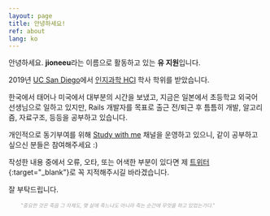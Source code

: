 ```yaml
---
layout: page
title: 안녕하세요!
ref: about
lang: ko
---
```


안녕하세요. **jioneeu**라는 이름으로 활동하고 있는 **유 지원**입니다. 

2019년 [UC San Diego](https://ucsd.edu/)에서 [인지과학 HCI](http://cogsci.ucsd.edu/undergraduates/major/design-interaction.html) 학사 학위를 받았습니다.

한국에서 태어나 미국에서 대부분의 시간을 보냈고, 지금은 일본에서 초등학교 외국어 선생님으로 일하고 있지만, Rails 개발자를 목표로 출근 전/퇴근 후 틈틈히 개발, 알고리즘, 자료구조, 등등을 공부하고 있습니다.

개인적으로 동기부여를 위해 [Study with me](https://www.youtube.com/channel/UC8hY3wjYlK2U9W4fqKN598Q?view_as=subscriber) 채널을 운영하고 있으니, 같이 공부하고 싶으신 분들은 참여해주세요 :)

작성한 내용 중에서 오류, 오타, 또는 어색한 부분이 있다면
제 [트위터](https://twitter.com/jioneeu){:target="\_blank"}로 꼭 지적해주시길 바라겠습니다.

잘 부탁드립니다.

<div class="divider"></div>

<ul class="center">
<span style="color: #a4a4a4; font-style: italic;font-size: 10px">
    "중요한 것은 죽음 그 자체도, 몇 살에 죽느냐도 아니라 죽는 순간에 무엇을 하고 있었는가다."
</span>
</ul>
